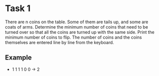 # Task 1

There are n coins on the table. Some of them are tails up, and some are coats of
arms. Determine the minimum number of coins that need to be turned over so that all
the coins are turned up with the same side. Print the minimum number of coins to
flip. The number of coins and the coins themselves are entered line by line from
the keyboard.

## Example

- 1 1 1 1 0 0 -> 2
